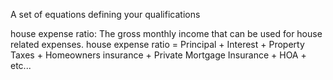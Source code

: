 A set of equations defining your qualifications

house expense ratio: The gross monthly income that can be used for house related expenses. house expense ratio = Principal + Interest + Property Taxes + Homeowners insurance + Private Mortgage Insurance +  HOA + etc...

